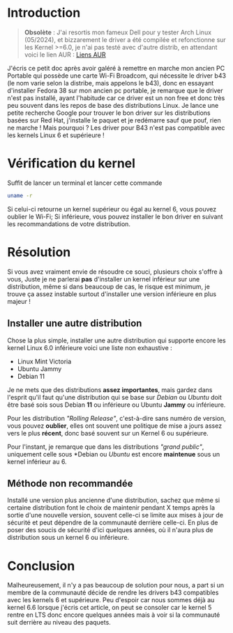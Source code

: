 # Introduction

> **Obsolète** : J'ai resortis mon fameux Dell pour y tester Arch Linux (05/2024), et bizzarement le driver a été compilée et refonctionne sur les Kernel >=6.0, je n'ai pas testé avec d'autre distrib, en attendant voici le lien AUR : [Liens AUR](https://aur.archlinux.org/packages/b43-firmware)


J'écris ce petit doc après avoir galéré à remettre en marche mon ancien PC Portable qui possède une carte Wi-Fi Broadcom, qui nécessite le driver b43 (le nom varie selon la distribe, mais appelons le b43), donc en essayant d'installer Fedora 38 sur mon ancien pc portable, je remarque que le driver n'est pas installé, ayant l'habitude car ce driver est un non free et donc très peu souvent dans les repos de base des distributions Linux. Je lance une petite recherche Google pour trouver le bon driver sur les distributions basées sur Red Hat, j'installe le paquet et je redémarre sauf que pouf, rien ne marche ! Mais pourquoi ? Les driver pour B43 n'est pas compatible avec les kernels Linux 6 et supérieure !

# Vérification du kernel

Suffit de lancer un terminal et lancer cette commande

```bash
uname -r
```

Si celui-ci retourne un kernel supérieur ou égal au kernel 6, vous pouvez oublier le Wi-Fi;
Si inférieure, vous pouvez installer le bon driver en suivant les recommandations de votre distribution.

# Résolution

Si vous avez vraiment envie de résoudre ce souci, plusieurs choix s'offre à vous, Juste je ne parlerai **pas** d'installer un kernel inférieur sur une distribution, même si dans beaucoup de cas, le risque est minimum, je trouve ça assez instable surtout d'installer une version inférieure en plus majeur !

## Installer une autre distribution

Chose la plus simple, installer une autre distribution qui supporte encore les kernel Linux 6.0 inférieure voici une liste non exhaustive :

- Linux Mint Victoria
- Ubuntu Jammy
- Debian 11

Je ne mets que des distributions **assez importantes**, mais gardez dans l'esprit qu'il faut qu'une distribution qui se base sur *Debian* ou *Ubuntu* doit être basé sois sous Debian **11** ou inférieure ou Ubuntu **Jammy** ou inférieure.

Pour les distribution *"Rolling Release"*, c'est-à-dire sans numéro de version, vous pouvez **oublier**, elles ont souvent une politique de mise a jours assez vers le plus **récent**, donc basé souvent sur un Kernel 6 ou supérieure. 

Pour l'instant, je remarque que dans les distributions *"grand public"*, uniquement celle sous *Debian ou *Ubuntu* est encore **maintenue** sous un kernel inférieur au 6.

## Méthode non recommandée

Installé une version plus ancienne d'une distribution, sachez que même si certaine distribution font le choix de maintenir pendant X temps après la sortie d'une nouvelle version, souvent celle-ci se limite aux mises à jour de sécurité et peut dépendre de la communauté derrière celle-ci. En plus de poser des soucis de sécurité d'ici quelques années, où il n'aura plus de distribution sous un kernel 6 ou inférieure.

# Conclusion 

Malheureusement, il n'y a pas beaucoup de solution pour nous, a part si un membre de la communauté décide de rendre les drivers b43 compatibles avec les kernels 6 et supérieure. Peu d'espoir car nous sommes déjà au kernel 6.6 lorsque j'écris cet article, on peut se consoler car le kernel 5 rentre en LTS donc encore quelques années mais à voir si la communauté suit derrière au niveau des paquets.